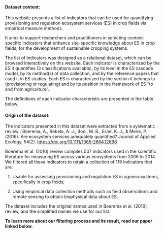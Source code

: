 #### Dataset content:

This website presents a list of indicators that can be used for quantifying provisioning and regulation ecosystem services (ES) in crop fields via empirical measure methods.

It aims to support researchers and practitioners in selecting context-specific indicators that enhance site-specific knowledge about ES in crop fields, for the development of sustainable cropping systems.

The list of indicators was designed as a relational dataset, which can be browsed interactively on this website. Each indicator is characterized by the ES it quantifies (3 classifications available), by its level in the ES cascade model, by its method(s) of data collection, and by the reference papers that used it in ES studies. Each ES is characterized by the section it belongs to (provisioning or regulating) and by its position in the framework of ES “to and from agriculture”.

The definitions of each indicator characteristic are presented in the table below.

#### Origin of the dataset:

The indicators presented in this dataset were extracted from a systematic review : Boerema, A., Rebelo, A. J., Bodi, M. B., Esler, K. J., & Meire, P. (2016). Are ecosystem services adequately quantified? Journal of Applied Ecology, 54(2). https://doi.org/10.1111/1365-2664.12696

Boerema et al. (2016) review compiles 507 indicators used in the scientific literature for measuring ES across various ecosystems from 2006 to 2014. We filtered all these indicators to retain a collection of 119 indicators that are:

1. Usable for assessing provisioning and regulation ES in agroecosystems, specifically in crop fields;

2. Using empirical data collection methods such as field observations and remote sensing to obtain biophysical data about ES.

The dataset includes the original names used in Boerema et al. (2016) review, and the simplified names we use for our list.

**To learn more about our filtering process and its result, read our paper linked below.**
